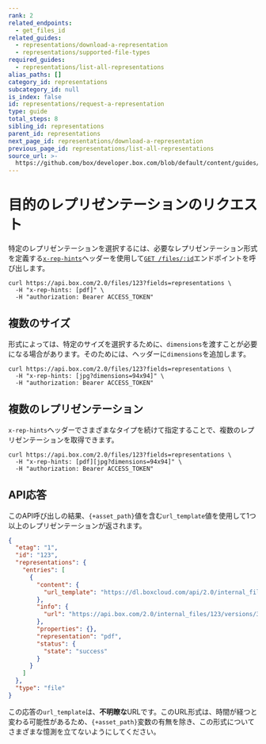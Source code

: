 ```yaml
---
rank: 2
related_endpoints:
  - get_files_id
related_guides:
  - representations/download-a-representation
  - representations/supported-file-types
required_guides:
  - representations/list-all-representations
alias_paths: []
category_id: representations
subcategory_id: null
is_index: false
id: representations/request-a-representation
type: guide
total_steps: 8
sibling_id: representations
parent_id: representations
next_page_id: representations/download-a-representation
previous_page_id: representations/list-all-representations
source_url: >-
  https://github.com/box/developer.box.com/blob/default/content/guides/representations/request-a-representation.md
---
```

# 目的のレプリゼンテーションのリクエスト

特定のレプリゼンテーションを選択するには、必要なレプリゼンテーション形式を定義する[`x-rep-hints`][x-rep-hints]ヘッダーを使用して[`GET /files/:id`][get_files_id]エンドポイントを呼び出します。

```curl
curl https://api.box.com/2.0/files/123?fields=representations \
  -H "x-rep-hints: [pdf]" \
  -H "authorization: Bearer ACCESS_TOKEN"
```

## 複数のサイズ

形式によっては、特定のサイズを選択するために、`dimensions`を渡すことが必要になる場合があります。そのためには、ヘッダーに`dimensions`を追加します。

```curl
curl https://api.box.com/2.0/files/123?fields=representations \
  -H "x-rep-hints: [jpg?dimensions=94x94]" \
  -H "authorization: Bearer ACCESS_TOKEN"
```

## 複数のレプリゼンテーション

`x-rep-hints`ヘッダーでさまざまなタイプを続けて指定することで、複数のレプリゼンテーションを取得できます。

```curl
curl https://api.box.com/2.0/files/123?fields=representations \
  -H "x-rep-hints: [pdf][jpg?dimensions=94x94]" \
  -H "authorization: Bearer ACCESS_TOKEN"
```

## API応答

このAPI呼び出しの結果、`{+asset_path}`値を含む`url_template`値を使用して1つ以上のレプリゼンテーションが返されます。

```json
{
  "etag": "1",
  "id": "123",
  "representations": {
    "entries": [
      {
        "content": {
          "url_template": "https://dl.boxcloud.com/api/2.0/internal_files/123/versions/345/representations/pdf/content/{+asset_path}"
        },
        "info": {
          "url": "https://api.box.com/2.0/internal_files/123/versions/345/representations/pdf"
        },
        "properties": {},
        "representation": "pdf",
        "status": {
          "state": "success"
        }
      }
    ]
  },
  "type": "file"
}
```

<Message type="notice">

この応答の`url_template`は、**不明瞭な**URLです。このURL形式は、時間が経つと変わる可能性があるため、`{+asset_path}`変数の有無を除き、この形式についてさまざまな憶測を立てないようにしてください。

</Message>

[get_files_id]: endpoint://get-files-id

[x-rep-hints]: endpoint://get-files-id#param-x-rep-hints
